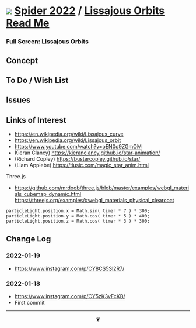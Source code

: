 # [![](https://pushme-pullyou.github.io/tootoo-2022/lib/assets/icons/mark-github.svg )](https://github.com/ladybug-tools/spider-2022/ "Source code on GitHub" ) [Spider 2022]( https://ladybug-tools.github.io/spider-2022/ "Home page" ) / [Lissajous Orbits Read Me]( https://ladybug-tools.github.io/spider-2022/#cookbook/lissajous-orbits/README.md)


<!--@@@
<div class=iframe-resize ><iframe src=https://ladybug.tools/spider-2022/cookbook/lissajous-orbits/ height=100% width=100% ></iframe></div>
_Lissajous Orbits in a resizable window. One finger to rotate. Two to zoom._
@@@-->

### Full Screen: [Lissajous Orbits]( https://ladybug.tools/spider-2022/cookbook/lissajous-orbits/ )


## Concept


## To Do / Wish List


## Issues


## Links of Interest

* https://en.wikipedia.org/wiki/Lissajous_curve
* https://en.wikipedia.org/wiki/Lissajous_orbit
* https://www.youtube.com/watch?v=oEN0o9ZGmOM
* Kieran Clancy) https://kieranclancy.github.io/star-animation/
* (Richard Copley) https://bustercopley.github.io/star/
* (Liam Applebe) https://tiusic.com/magic_star_anim.html

Three.js
* https://github.com/mrdoob/three.js/blob/master/examples/webgl_materials_cubemap_dynamic.html
https://threejs.org/examples/#webgl_materials_physical_clearcoat

```
particleLight.position.x = Math.sin( timer * 7 ) * 300;
particleLight.position.y = Math.cos( timer * 5 ) * 400;
particleLight.position.z = Math.cos( timer * 3 ) * 300;
```


## Change Log

### 2022-01-19

* https://www.instagram.com/p/CY8CS5Sl2R7/


### 2022-01-18

* https://www.instagram.com/p/CY5zK3vFcKB/
* First commit


***

<center title="Hello! Click me to go up to the top" ><a class=aDingbat href=javascript:window.scrollTo(0,0);> ❦ </a></center>
